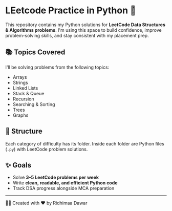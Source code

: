 
# LEetcode Practice in Python 🐍

This repository contains my Python solutions for **LeetCode Data Structures & Algorithms problems**.
I'm using this space to build confidence, improve problem-solving skills, and stay consistent with my placement prep.

## 📚 Topics Covered

I'll be solving problems from the following topics:

* Arrays
* Strings
* Linked Lists
* Stack & Queue
* Recursion
* Searching & Sorting
* Trees
* Graphs

## 📁 Structure

Each category of difficulty has its folder. Inside each folder are Python files (`.py`) with LeetCode problem solutions.

## ✨ Goals

* Solve **3–5 LeetCode problems per week**
* Write **clean, readable, and efficient Python code**
* Track DSA progress alongside MCA preparation

---

👩‍💻 Created with ❤️ by Ridhimaa Dawar

